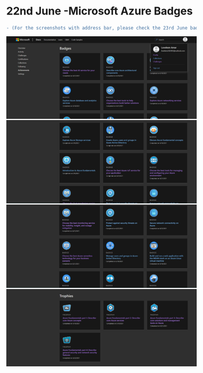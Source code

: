 # 22nd June -Microsoft Azure Badges 
```diff
- (For the screenshots with address bar, please check the 23rd June badges folder (it includes all the badges from 18th June - 23rd June))
```

<img src="https://github.com/loveleen-amar/267081_Microsoft-Azure-Badges/blob/main/22nd%20June%20badges/22%20nd%20June%201.JPG" width="800">  
<img src="https://github.com/loveleen-amar/267081_Microsoft-Azure-Badges/blob/main/22nd%20June%20badges/22nd%20June%202.JPG" width="800">  
<img src="https://github.com/loveleen-amar/267081_Microsoft-Azure-Badges/blob/main/22nd%20June%20badges/22nd%20June%203.JPG" width="800">  
<img src="https://github.com/loveleen-amar/267081_Microsoft-Azure-Badges/blob/main/22nd%20June%20badges/22nd%20June%204.JPG" width="800">
